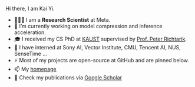 Hi there, I am Kai Yi.

- 👨🏼‍💻 I am a **Research Scientist** at Meta.  
- 🔭 I’m currently working on model compression and inference acceleration.  
- 🎓 I received my CS PhD at [KAUST](https://kaust.edu.sa/en) supervised by [Prof. Peter Richtarik](https://richtarik.org/).  
- 🌱 I have interned at Sony AI, Vector Institute, CMU, Tencent AI, NUS, SenseTime ...  
- ⚡ Most of my projects are open-source at GitHub and are pinned below.  
- 📫 My [homepage](https://kaiyi.me/)  
- 📖 Check my publications via [Google Scholar](https://scholar.google.com/citations?user=r08j39wAAAAJ)  






